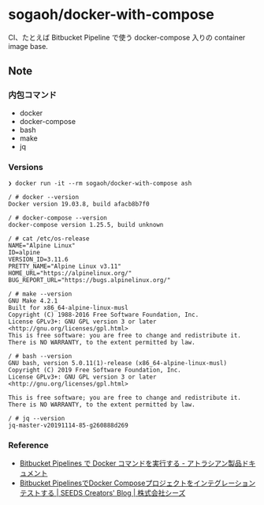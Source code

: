 # sogaoh/docker-with-compose

CI、たとえば Bitbucket Pipeline で使う docker-compose 入りの container image base.


## Note

### 内包コマンド
- docker
- docker-compose
- bash
- make 
- jq 

### Versions
```
❯ docker run -it --rm sogaoh/docker-with-compose ash

/ # docker --version
Docker version 19.03.8, build afacb8b7f0

/ # docker-compose --version
docker-compose version 1.25.5, build unknown

/ # cat /etc/os-release
NAME="Alpine Linux"
ID=alpine
VERSION_ID=3.11.6
PRETTY_NAME="Alpine Linux v3.11"
HOME_URL="https://alpinelinux.org/"
BUG_REPORT_URL="https://bugs.alpinelinux.org/"

/ # make --version
GNU Make 4.2.1
Built for x86_64-alpine-linux-musl
Copyright (C) 1988-2016 Free Software Foundation, Inc.
License GPLv3+: GNU GPL version 3 or later <http://gnu.org/licenses/gpl.html>
This is free software: you are free to change and redistribute it.
There is NO WARRANTY, to the extent permitted by law.

/ # bash --version
GNU bash, version 5.0.11(1)-release (x86_64-alpine-linux-musl)
Copyright (C) 2019 Free Software Foundation, Inc.
License GPLv3+: GNU GPL version 3 or later <http://gnu.org/licenses/gpl.html>

This is free software; you are free to change and redistribute it.
There is NO WARRANTY, to the extent permitted by law.

/ # jq --version
jq-master-v20191114-85-g260888d269
```


### Reference
- [Bitbucket Pipelines で Docker コマンドを実行する - アトラシアン製品ドキュメント](https://ja.confluence.atlassian.com/bitbucket/run-docker-commands-in-bitbucket-pipelines-879254331.html)
- [Bitbucket PipelinesでDocker Composeプロジェクトをインテグレーションテストする | SEEDS Creators' Blog | 株式会社シーズ](https://www.seeds-std.co.jp/blog/creators/2019-09-30-103052/)
